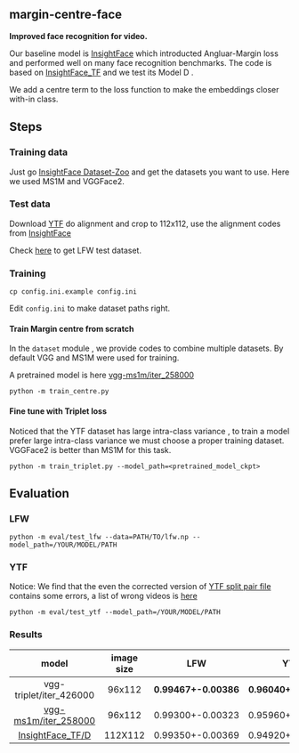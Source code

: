 ## margin-centre-face
**Improved face recognition for video.**

Our baseline model  is [InsightFace](https://github.com/deepinsight/insightface)  which introducted Angluar-Margin loss and performed well on many face recognition benchmarks. The code is based on  [InsightFace_TF](https://github.com/auroua/InsightFace_TF)  and we test its Model D .

We add a centre term to the loss function to make the embeddings closer with-in class.



## Steps

### Training data

Just go [InsightFace Dataset-Zoo](https://github.com/deepinsight/insightface/wiki/Model-Zoo) and get the datasets you want to use. Here we used MS1M and VGGFace2.

### Test data

Download [YTF](http://www.cs.tau.ac.il/~wolf/ytfaces/)  do alignment and crop to 112x112,  use the alignment codes from [InsightFace](https://github.com/deepinsight/insightface) 

Check [here](https://github.com/cnzeki/face-datasets/tree/master/LFW) to get LFW test dataset.

### Training

```
cp config.ini.example config.ini
```

Edit `config.ini` to make dataset paths right.

#### Train Margin centre from scratch

In the `dataset` module , we provide codes to combine multiple datasets.  By default VGG and MS1M were used for training.

A pretrained model is here [vgg-ms1m/iter_258000](https://pan.baidu.com/s/1hPdVrwylXI0FZSDRCxGjyw) 

```
python -m train_centre.py
```

#### Fine tune with Triplet loss

Noticed that the YTF dataset has large intra-class variance , to train a model prefer large intra-class variance we must choose a proper training dataset. VGGFace2 is better than MS1M for this task.

```
python -m train_triplet.py --model_path=<pretrained_model_ckpt>
```

## Evaluation

### LFW

```
python -m eval/test_lfw --data=PATH/TO/lfw.np --model_path=/YOUR/MODEL/PATH
```

### YTF

Notice: We find that the even the  corrected version of [YTF split pair file](http://www.cs.tau.ac.il/~wolf/ytfaces/splits_corrected.txt) contains some errors, a list of wrong videos is [here](https://github.com/cnzeki/margin-centre-face/blob/master/dataset/ytf-error.txt)

```
python -m eval/test_ytf --model_path=/YOUR/MODEL/PATH
```

### Results

|                  model                   | image size |         LFW          |         YTF          | YTF-corrected        |
| :--------------------------------------: | :--------: | :------------------: | :------------------: | -------------------- |
|         vgg-triplet/iter_426000          |   96x112   | **0.99467+-0.00386** | **0.96040+-0.00946** | 0.97202+-0.00819     |
| [vgg-ms1m/iter_258000](https://pan.baidu.com/s/1hPdVrwylXI0FZSDRCxGjyw) |   96x112   |   0.99300+-0.00323   |   0.95960+-0.00958   | **0.97531+-0.00537** |
| [InsightFace_TF/D](https://github.com/auroua/InsightFace_TF#model-d) |  112X112   |   0.99350+-0.00369   |   0.94920+-0.01078   | 0.96296+-0.00807     |


